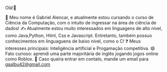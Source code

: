 Olá!👋

🎲 Meu nome é Gabriel Alencar, e atualmente estou cursando o curso de Ciência da Computação, com o intuito de ingressar na área de ciência de dados!
✍️ Atualmente estou muito interessados em linguagens de alto nível, como Java,Python, Html, Css e Javascript. Entretanto, também possuo conhecimentos em linguaguens de baixo nível, como o C!
❓ Meus interesses principais: Inteligência artificial e Progamação competitiva.
😄 Fato curioso: aprendi uma parte majoritária de inglês jogando jogos online como Roblox.
🔔 Caso queira entrar em contato, mande um email para gaalbu42@gmail.com
